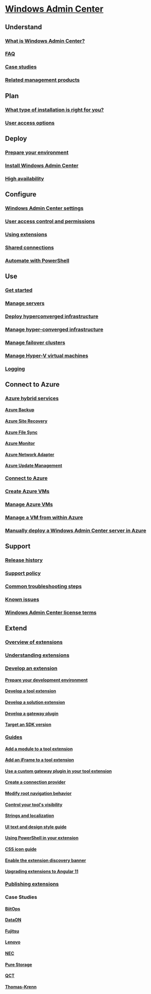 # [Windows Admin Center](overview.md)

## Understand
### [What is Windows Admin Center?](understand/what-is.md)
### [FAQ](understand/faq.yml)
### [Case studies](understand/case-studies.md)
### [Related management products](understand/related-management.md)

## Plan
### [What type of installation is right for you?](plan/installation-options.md)
### [User access options](plan/user-access-options.md)

## Deploy
### [Prepare your environment](deploy/prepare-environment.md)
### [Install Windows Admin Center](deploy/install.md)
### [High availability](deploy/high-availability.md)

## Configure
### [Windows Admin Center settings](configure/settings.md)
### [User access control and permissions](configure/user-access-control.md)
### [Using extensions](configure/using-extensions.md)
### [Shared connections](configure/shared-connections.md)
### [Automate with PowerShell](configure/use-powershell.md)

## Use
### [Get started](use/get-started.md)
### [Manage servers](use/manage-servers.md)
### [Deploy hyperconverged infrastructure](use/deploy-hyperconverged-infrastructure.md)
### [Manage hyper-converged infrastructure](use/manage-hyper-converged.md)
### [Manage failover clusters](use/manage-failover-clusters.md)
### [Manage Hyper-V virtual machines](use/manage-virtual-machines.md)
### [Logging](use/logging.md)

## Connect to Azure
### [Azure hybrid services](azure/index.md)
#### [Azure Backup](azure/azure-backup.md)
#### [Azure Site Recovery](azure/azure-site-recovery.md)
#### [Azure File Sync](azure/azure-file-sync.md)
#### [Azure Monitor](azure/azure-monitor.md)
#### [Azure Network Adapter](azure/use-azure-network-adapter.md)
#### [Azure Update Management](azure/azure-update-management.md)
### [Connect to Azure](azure/azure-integration.md)
### [Create Azure VMs](azure/create-azure-vms.md)
### [Manage Azure VMs](azure/manage-azure-vms.md)
### [Manage a VM from within Azure](azure/manage-vm.md)
### [Manually deploy a Windows Admin Center server in Azure](azure/deploy-wac-in-azure.md)

## Support
### [Release history](support/release-history.md)
### [Support policy](support/index.md)
### [Common troubleshooting steps](support/troubleshooting.md)
### [Known issues](support/known-issues.md)
### [Windows Admin Center license terms](../../windows-server-licensing/windows-admin-center-licensing.md)

## Extend
### [Overview of extensions](extend/extensibility-overview.md)
### [Understanding extensions](extend/understand-extensions.md)
### [Develop an extension](extend/developing-extensions.md)
#### [Prepare your development environment](extend/prepare-development-environment.md)
#### [Develop a tool extension](extend/develop-tool.md)
#### [Develop a solution extension](extend/develop-solution.md)
#### [Develop a gateway plugin](extend/develop-gateway-plugin.md)
#### [Target an SDK version](extend/target-sdk-version.md)
### [Guides](extend/guides.md)
#### [Add a module to a tool extension](extend/guides/add-module.md)
#### [Add an iFrame to a tool extension](extend/guides/add-iFrame.md)
#### [Use a custom gateway plugin in your tool extension](extend/guides/use-custom-gateway-plugin.md)
#### [Create a connection provider](extend/guides/create-connection-provider.md)
#### [Modify root navigation behavior](extend/guides/modify-root-navigation.md)
#### [Control your tool's visibility](extend/guides/dynamic-tool-display.md)
#### [Strings and localization](extend/guides/strings-localization.md)
#### [UI text and design style guide](extend/guides/ui-text-style-guide.md)
#### [Using PowerShell in your extension](extend/guides/powershell.md)
#### [CSS icon guide](extend/guides/cssicons.md)
#### [Enable the extension discovery banner](extend/guides/extension-discovery-banner.md)
#### [Upgrading extensions to Angular 11](extend/guides/upgrade-to-angular-11.md)
### [Publishing extensions](extend/publish-extensions.md)
### Case Studies
#### [BiitOps](extend/case-studies/biitops.md)
#### [DataON](extend/case-studies/dataon.md)
#### [Fujitsu](extend/case-studies/fujitsu.md)
#### [Lenovo](extend/case-studies/lenovo.md)
#### [NEC](extend/case-studies/nec.md)
#### [Pure Storage](extend/case-studies/purestorage.md)
#### [QCT](extend/case-studies/qct.md)
#### [Thomas-Krenn](extend/case-studies/thomas-krenn.md)
